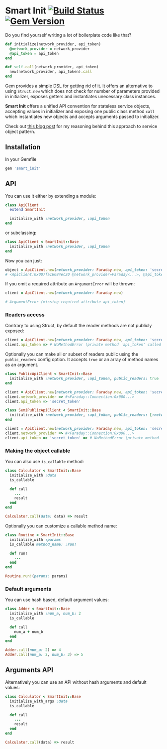 # Smart Init [![Build Status](https://travis-ci.org/pawurb/smart_init.svg)](https://travis-ci.org/pawurb/smart_init) [![Gem Version](https://badge.fury.io/rb/smart_init.svg)](https://badge.fury.io/rb/smart_init)

Do you find yourself writing a lot of boilerplate code like that?

```ruby
def initialize(network_provider, api_token)
  @network_provider = network_provider
  @api_token = api_token
end

def self.call(network_provider, api_token)
  new(network_provider, api_token).call
end
```

Gem provides a simple DSL for getting rid of it. It offers an alternative to using `Struct.new` which does not check for number of parameters provided in initializer, exposes getters and instantiates unecessary class instances.

**Smart Init** offers a unified API convention for stateless service objects, accepting values in initializer and exposing one public class method `call` which instantiates new objects and accepts arguments passed to initializer.

Check out [this blog post](https://pawelurbanek.com/2018/02/12/ruby-on-rails-service-objects-and-testing-in-isolation/) for my reasoning behind this approach to service object pattern.

## Installation

In your Gemfile

```ruby
gem 'smart_init'
```

## API

You can use it either by extending a module:

```ruby
class ApiClient
  extend SmartInit

  initialize_with :network_provider, :api_token
end

```

or subclassing:

```ruby
class ApiClient < SmartInit::Base
  initialize_with :network_provider, :api_token
end

```

Now you can just:

```ruby
object = ApiClient.new(network_provider: Faraday.new, api_token: 'secret_token')
# <ApiClient:0x007fa16684ec20 @network_provider=Faraday<...>, @api_token="secret_token">
```

If you omit a required attribute an `ArgumentError` will be thrown:

```ruby
client = ApiClient.new(network_provider: Faraday.new)

# ArgumentError (missing required attribute api_token)
```

### Readers access

Contrary to using Struct, by default the reader methods are not publicly exposed:

```ruby
client = ApiClient.new(network_provider: Faraday.new, api_token: 'secret_token')
client.api_token => # NoMethodError (private method `api_token' called for #<ApiClient:0x000..>)

```

Optionally you can make all or subset of readers public using the `public_readers` config option. It accepts `true` or an array of method names as an argument.

```ruby
class PublicApiClient < SmartInit::Base
  initialize_with :network_provider, :api_token, public_readers: true
end

client = ApiClient.new(network_provider: Faraday.new, api_token: 'secret_token')
client.network_provider => #<Faraday::Connection:0x000...>
client.api_token => 'secret_token'
```

```ruby
class SemiPublicApiClient < SmartInit::Base
  initialize_with :network_provider, :api_token, public_readers: [:network_provider]
end

client = ApiClient.new(network_provider: Faraday.new, api_token: 'secret_token')
client.network_provider => #<Faraday::Connection:0x000...>
client.api_token => 'secret_token' => # NoMethodError (private method `api_token' called for #<ApiClient:0x000...>)
```

### Making the object callable

You can also use `is_callable` method:

```ruby
class Calculator < SmartInit::Base
  initialize_with :data
  is_callable

  def call
    ...
    result
  end
end

Calculator.call(data: data) => result
```

Optionally you can customize a callable method name:

```ruby
class Routine < SmartInit::Base
  initialize_with :params
  is_callable method_name: :run!

  def run!
    ...
  end
end

Routine.run!(params: params)
```

### Default arguments

You can use hash based, default argument values:

```ruby
class Adder < SmartInit::Base
  initialize_with :num_a, num_b: 2
  is_callable

  def call
    num_a + num_b
  end
end

Adder.call(num_a: 2) => 4
Adder.call(num_a: 2, num_b: 3) => 5

```

## Arguments API

Alternatively you can use an API without hash arguments and default values:

```ruby
class Calculator < SmartInit::Base
  initialize_with_args :data
  is_callable

  def call
    ...
    result
  end
end

Calculator.call(data) => result
```
